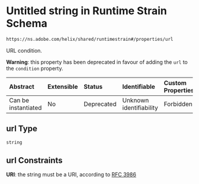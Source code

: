 # Untitled string in Runtime Strain Schema

```txt
https://ns.adobe.com/helix/shared/runtimestrain#/properties/url
```

URL condition.

**Warning**: this property has been deprecated in favour of adding the `url` to the `condition` property.

| Abstract            | Extensible | Status     | Identifiable            | Custom Properties | Additional Properties | Access Restrictions | Defined In                                                                     |
| :------------------ | :--------- | :--------- | :---------------------- | :---------------- | :-------------------- | :------------------ | :----------------------------------------------------------------------------- |
| Can be instantiated | No         | Deprecated | Unknown identifiability | Forbidden         | Allowed               | none                | [runtimestrain.schema.json*](runtimestrain.schema.json "open original schema") |

## url Type

`string`

## url Constraints

**URI**: the string must be a URI, according to [RFC 3986](https://tools.ietf.org/html/rfc3986 "check the specification")
